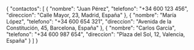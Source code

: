 {
  "contactos": [
    {
      "nombre": "Juan Pérez",
      "telefono": "+34 600 123 456",
      "direccion": "Calle Mayor, 23, Madrid, España"
    },
    {
      "nombre": "María López",
      "telefono": "+34 600 654 321",
      "direccion": "Avenida de la Constitución, 45, Barcelona, España"
    },
    {
      "nombre": "Carlos García",
      "telefono": "+34 600 987 654",
      "direccion": "Plaza del Sol, 12, Valencia, España"
    }
  ]
}